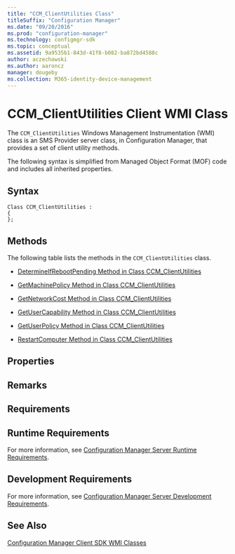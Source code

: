 ```yaml
---
title: "CCM_ClientUtilities Class"
titleSuffix: "Configuration Manager"
ms.date: "09/20/2016"
ms.prod: "configuration-manager"
ms.technology: configmgr-sdk
ms.topic: conceptual
ms.assetid: 9a9535b1-843d-41f8-b082-ba872bd4588c
author: aczechowski
ms.author: aaroncz
manager: dougeby
ms.collection: M365-identity-device-management
---
```

# CCM_ClientUtilities Client WMI Class
The `CCM_ClientUtilities` Windows Management Instrumentation (WMI) class is an SMS Provider server class, in Configuration Manager, that provides a set of client utility methods.   

 The following syntax is simplified from Managed Object Format (MOF) code and includes all inherited properties.  

## Syntax  

```  
Class CCM_ClientUtilities :    
{  
};  
```  

## Methods  
 The following table lists the methods in the `CCM_ClientUtilities` class.  

-   [DetermineIfRebootPending Method in Class CCM_ClientUtilities](../../../../../develop/reference/core/clients/sdk/determineifrebootpending-method-in-class-ccm_clientutilities.md)  

-   [GetMachinePolicy Method in Class CCM_ClientUtilities](../../../../../develop/reference/core/clients/sdk/getmachinepolicy-method-in-class-ccm_clientutilities.md)  

-   [GetNetworkCost Method in Class CCM_ClientUtilities](../../../../../develop/reference/core/clients/sdk/getnetworkcost-method-in-class-ccm_clientutilities.md)  

-   [GetUserCapability Method in Class CCM_ClientUtilities](../../../../../develop/reference/core/clients/sdk/getusercapability-method-in-class-ccm_clientutilities.md)  

-   [GetUserPolicy Method in Class CCM_ClientUtilities](../../../../../develop/reference/core/clients/sdk/getuserpolicy-method-in-class-ccm_clientutilities.md)  

-   [RestartComputer Method in Class CCM_ClientUtilities](../../../../../develop/reference/core/clients/sdk/restartcomputer-method-in-class-ccm_clientutilities.md)  

## Properties  

## Remarks  

## Requirements  

## Runtime Requirements  
 For more information, see [Configuration Manager Server Runtime Requirements](../../../../../develop/core/reqs/server-runtime-requirements.md).  

## Development Requirements  
 For more information, see [Configuration Manager Server Development Requirements](../../../../../develop/core/reqs/server-development-requirements.md).  

## See Also  
 [Configuration Manager Client SDK WMI Classes](../../../../../develop/reference/core/clients/sdk/client-sdk-wmi-classes.md)
